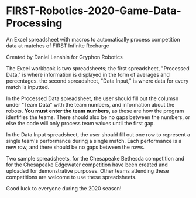 # FIRST-Robotics-2020-Game-Data-Processing
An Excel spreadsheet with macros to automatically process competition data at matches of FIRST Infinite Recharge

Created by Daniel Lenshin for Gryphon Robotics

The Excel workbook is two spreadsheets; the first spreadsheet, "Processed Data," is where information is displayed in the form of averages and percentages. the second spreadsheet, "Data Input," is where data for every match is inputted.

In the Processed Data spreadsheet, the user should fill out the columsn under "Team Data" with the team numbers, and information about the robots. **You must enter the team numbers**, as these are how the program identifies the teams. There should also be no gaps between the numbers, or else the code will only process team values until the first gap. 

In the Data Input spreadsheet, the user should fill out one row to represent a single team's performance during a single match. Each performance is a new row, and there should be no gaps between the rows. 

Two sample spreadsheets, for the Chesapeake Bethesda competition and for the Chesapeake Edgewater competition have been created and uploaded for demonstrative purposes. Other teams attending these competitions are welcome to use these spreadsheets. 

Good luck to everyone during the 2020 season!
